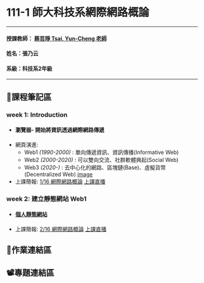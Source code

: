 # 111-1 師大科技系網際網路概論
***
#### 授課教師： [蔡芸琤 Tsai, Yun-Cheng 老師](https://github.com/pecu?tab=repositories)
#### 姓名：張乃云
#### 系級：科技系2年級
***
## :pencil:課程筆記區
### week 1: Introduction
* ####  瀏覽器- 開始將資訊透過網際網路傳遞
* 網頁演進:
  * Web1 *(1990-2000)* : 單向傳遞資訊、資訊傳播(Informative Web)
  * Web2 *(2000-2020)* : 可以雙向交流、社群軟體興起(Social Web)
  * Web3 *(2020-)* : 去中心化的網路、區塊鏈(Base)、虛擬貨幣(Decentralized Web)
  [image](https://user-images.githubusercontent.com/112916890/189841404-116111c1-2dd9-4ee6-825a-99d673a3c482.png)
* 上課簡報: [1/16 網際網路概論](https://docs.google.com/presentation/d/e/2PACX-1vQeq6j0QLtkRYz4qBJMG4KOC34eEWbWHJlhfWm4eaZqg_PfCynecuaul_2zMMc_7muZ5qFQFI_MAc3z/pub?start=false&loop=false&delayms=3000&slide=id.p)  [上課直播](https://www.youtube.com/watch?v=5A1kyY9VrR0)
### week 2: 建立靜態網站 Web1
* #### [個人靜態網站](https://41071119h-irene.github.io/Web/Mypage/)
* 上課簡報: [2/16 網際網路概論](https://docs.google.com/presentation/d/e/2PACX-1vTDvYn3QV46gLMrZyRTLcVC_ZLSExGKp2NKSmynOjCl1TkSpo3l3objKNUJzvgniLzss6jtdrtxsPf4/pub?start=false&loop=false&delayms=3000&slide=id.p)  [上課直播]()
## 🙌作業連結區
## 📽️專題連結區
